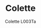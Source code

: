 ---
designer: Alberto Basaglia Natalia Rota Nodari
description: "Colette%20is%20a%20table%20or%20bedside%20lamp%20that%20stands%20out%20for%20its%20sculptural%20shapes%20and%20the%20colour.%20A%20translucent%20cylinder%20diffuses%20the%20light%20only%20in%20correspondence%20of%20the%20half-sphere.%20Its%20transparency%20gives%20lightness%20to%20the%20whole%20lamp.%20It%20is%20completely%20made%20of%20polycarbonate%2C%20available%20in%20different%20colours."
image_primary: img/Colette_L003TA_01_zoom.jpg
image_secondary: img/Colette_L003TA_03_zoom.jpg
manufacturer: Pedrali
href: https://www.pedrali.it/en/products/catalog/Lamp-COLETTE-L003TA/
subtitle: Colette L003Ta
title: Colette
image_thumb: img/Colette_L003TA_cover01.jpg
tags: 
  - pedrali
  - lamps
category: lamps
slug: /manufacturers/pedrali/lamps/alberto-basaglia-natalia-rota-nodari-colette
---